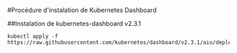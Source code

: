 #Procédure d'instalation de Kubernetes Dashboard

##Instalation de kubernetes-dashboard v2.3.1

```shell
kubectl apply -f https://raw.githubusercontent.com/kubernetes/dashboard/v2.3.1/aio/deploy/recommended.yaml
